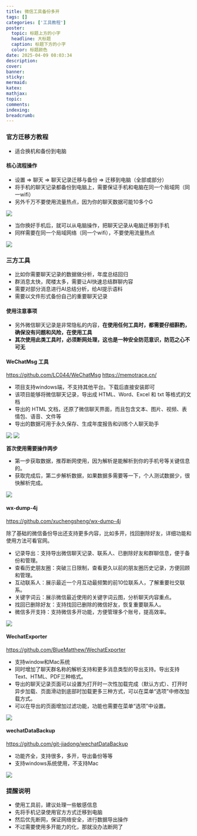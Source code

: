 ```yaml
---
title: 微信工具备份多开
tags: []
categories: ['工具教程']
poster:
  topic: 标题上方的小字
  headline: 大标题
  caption: 标题下方的小字
  color: 标题颜色
date: 2025-04-09 08:03:34
description:
cover:
banner:
sticky:
mermaid:
katex:
mathjax:
topic:
comments:
indexing:
breadcrumb:
---
```


### 官方迁移方教程

- 适合换机和备份到电脑

#### 核心流程操作

- 设置 => 聊天 => 聊天记录迁移与备份 => 迁移到电脑（全部或部分）
- 将手机的聊天记录都备份到电脑上，需要保证手机和电脑在同一个局域网（同一wifi）
- 另外千万不要使用流量热点，因为你的聊天数据可能10多个G


![](https://pub-7fe6bbbffb8045bf9f5bbb3f378ea457.r2.dev/wxback_1.png)

- 当你换好手机后，就可以从电脑操作，把聊天记录从电脑迁移到手机
- 同样需要在同一个局域网络（同一个wifi），不要使用流量热点

![](https://pub-7fe6bbbffb8045bf9f5bbb3f378ea457.r2.dev/wxback_2.png)


### 三方工具

- 比如你需要聊天记录的数据做分析，年度总结回归
- 群消息太快，爬楼太多，需要让AI快速总结群聊内容
- 需要对部分消息进行AI总结分析，给AI提示语料
- 需要以文件形式备份自己的重要聊天记录


#### 使用注意事项

- 另外微信聊天记录是非常隐私的内容，**在使用任何工具时，都需要仔细斟酌，确保没有问题和风险，在使用工具**
- **其次使用此类工具时，必须断网处理，这也是一种安全防范意识，防范之心不可无**



#### WeChatMsg 工具

https://github.com/LC044/WeChatMsg
https://memotrace.cn/

- 项目支持windows端，不支持其他平台。下载后直接安装即可
- 该项目能够将微信聊天记录，导出成 HTML、Word、Excel 和 txt 等格式的文档
- 导出的 HTML 文档，还原了微信聊天界面，而且包含文本、图片、视频、表情包、语音、文件等
- 导出的数据可用于永久保存、生成年度报告和训练个人聊天助手

![](https://pub-7fe6bbbffb8045bf9f5bbb3f378ea457.r2.dev/wxback_5.png)
![](https://pub-7fe6bbbffb8045bf9f5bbb3f378ea457.r2.dev/wxback_4.png)

**首次使用需要操作两步**

- 第一步获取数据，推荐断网使用，因为解析是能解析到你的手机号等关键信息的。
- 获取完成后，第二步解析数据，如果数据多需要等一下，个人测试数据少，很快解析完成。

![](https://pub-7fe6bbbffb8045bf9f5bbb3f378ea457.r2.dev/wxback_6.png)


#### wx-dump-4j

https://github.com/xuchengsheng/wx-dump-4j

除了基础的微信备份导出还支持更多内容，比如多开，找回删除好友，详细功能和使用方法可看官网。


- 记录导出：支持导出微信聊天记录、联系人、已删除好友和群聊信息，便于备份和管理。
- 查看历史朋友圈：突破三日限制，查看更久以前的朋友圈历史记录，方便回顾和管理。
- 互动联系人：展示最近一个月互动最频繁的前10位联系人，了解重要社交联系。
- 关键字词云：展示微信最近使用的关键字词云图，分析聊天内容重点。
- 找回已删除好友：支持找回已删除的微信好友，恢复重要联系人。
- 微信多开支持：支持微信多开功能，方便管理多个账号，提高效率。

![](https://pub-7fe6bbbffb8045bf9f5bbb3f378ea457.r2.dev/wxback_7.png)

#### WechatExporter

https://github.com/BlueMatthew/WechatExporter

- 支持window和Mac系统
- 同时增加了聊天群名称的解析支持和更多消息类型的导出支持。导出支持Text、HTML、PDF三种格式。
- 导出的聊天记录页面可以设置为打开时一次性加载完成（默认方式）、打开时异步加载、页面滑动到底部时加载更多三种方式，可以在菜单“选项”中修改加载方式。
- 可以在导出的页面增加过滤功能，功能也需要在菜单“选项”中设置。

![](https://pub-7fe6bbbffb8045bf9f5bbb3f378ea457.r2.dev/wxback_9.png)

#### wechatDataBackup

https://github.com/git-jiadong/wechatDataBackup

- 功能齐全，支持很多，多开，导出备份等等
- 支持windows系统使用，不支持Mac

![](https://pub-7fe6bbbffb8045bf9f5bbb3f378ea457.r2.dev/wxback_8.png)


### 提醒说明

- 使用工具前，建议处理一些敏感信息
- 先将手机记录使用官方方式迁移到电脑
- 然后优先断网，保证网络安全，进行数据导出操作
- 不过需要使用多开能力的化，那就没办法断网了